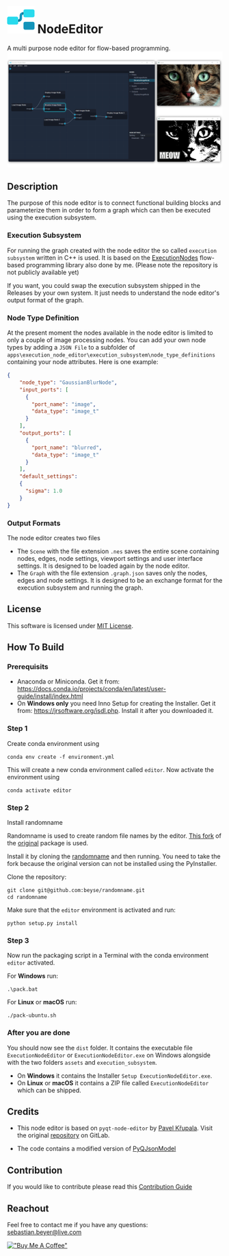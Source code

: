 
# ![Logo](apps/execution_node_editor/assets/icons/64x64.png) NodeEditor

A multi purpose node editor for flow-based programming.
![Image](doc/screenshot-image-processing.png)
## Description

The purpose of this node editor is to connect functional building blocks and parameterize them in order to form a graph which can then be executed using the execution subsystem.  

### Execution Subsystem
For running the graph created with the node editor the so called `execution subsystem` written in C++ is used. It is based on the [ExecutionNodes](https://github.com/beyse/ExecutionNodes) flow-based programming library also done by me. (Please note the repository is not publicly available yet)

If you want, you could swap the execution subsystem shipped in the Releases by your own system. It just needs to understand the node editor's output format of the graph.

### Node Type Definition

At the present moment the nodes available in the node editor is limited to only a couple of image processing nodes. You can add your own node types by adding a `JSON File` to a subfolder of
`apps\execution_node_editor\execution_subsystem\node_type_definitions` containing your node attributes.
Here is one example:
```json
{
    "node_type": "GaussianBlurNode",
    "input_ports": [
      {
        "port_name": "image",
        "data_type": "image_t"
      }
    ],
    "output_ports": [
      {
        "port_name": "blurred",
        "data_type": "image_t"
      }
    ],
    "default_settings": 
    {
      "sigma": 1.0
    }
}
```

### Output Formats
The node editor creates two files
* The `Scene` with the file extension `.nes` saves the entire scene containing nodes, edges, node settings, viewport settings and user interface settings. It is designed to be loaded again by the node editor.
* The `Graph` with the file extension `.graph.json` saves only the nodes, edges and node settings. It is designed to be an exchange format for the execution subsystem and running the graph.

## License
This software is licensed under [MIT License](https://opensource.org/licenses/MIT).

## How To Build

### Prerequisits
- Anaconda or Miniconda. Get it from: https://docs.conda.io/projects/conda/en/latest/user-guide/install/index.html
- On **Windows only** you need Inno Setup for creating the Installer. Get it from: https://jrsoftware.org/isdl.php. Install it after you downloaded it. 

### Step 1
Create conda environment using
```
conda env create -f environment.yml
```
This will create a new conda environment called `editor`. Now activate the environment using
```
conda activate editor
```

### Step 2
Install randomname

Randomname is used to create random file names by the editor.
[This fork](https://github.com/beyse/randomname) of the [original](https://github.com/beasteers/randomname) package is used.

Install it by cloning the [randomname](https://github.com/beyse/randomname) and then running. You need to take the fork because the original version can not be installed using the PyInstaller.

Clone the repository:
```
git clone git@github.com:beyse/randomname.git
cd randomname
```

Make sure that the `editor` environment is activated and run:
```
python setup.py install
```
### Step 3
Now run the packaging script in a Terminal with the conda environment `editor` activated.

For **Windows** run:
```
.\pack.bat
```

For **Linux** or **macOS** run:
```
./pack-ubuntu.sh
```

### After you are done
You should now see the `dist` folder. It contains the executable file `ExecutionNodeEditor` or `ExecutionNodeEditor.exe` on Windows alongside with the two folders `assets` and `execution_subsystem`.

- On **Windows** it contains the Installer `Setup ExecutionNodeEditor.exe`.
- On **Linux** or **macOS** it contains a ZIP file called `ExecutionNodeEditor` which can be shipped.

## Credits
- This node editor is based on `pyqt-node-editor` by [Pavel Křupala](https://gitlab.com/pavel.krupala). Visit the original [repository](https://gitlab.com/pavel.krupala/pyqt-node-editor) on GitLab. 

- The code contains a modified version of [PyQJsonModel](https://github.com/GrxE/PyQJsonModel) 


## Contribution

If you would like to contribute please read this [Contribution Guide](CONTRIBUTING.md)  

## Reachout

Feel free to contact me if you have any questions: sebastian.beyer@live.com

[!["Buy Me A Coffee"](https://www.buymeacoffee.com/assets/img/custom_images/orange_img.png)](https://www.buymeacoffee.com/beyse)
